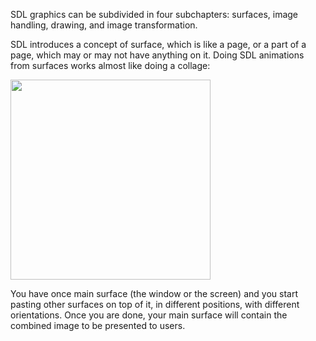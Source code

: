 SDL graphics can be subdivided in four subchapters: surfaces, image handling,
drawing, and image transformation.

SDL introduces a concept of surface, which is like a page, or a part of a page,
which may or may not have anything on it. Doing SDL animations from surfaces
works almost like doing a collage:

<img src="http://orig14.deviantart.net/78e3/f/2007/266/9/9/magazine_collage_by_lizlovespink.jpg" width="320">

You have once main surface (the window or the screen) and you start pasting
other surfaces on top of it, in different positions, with different
orientations.  Once you are done, your main surface will contain the combined
image to be presented to users.
